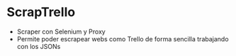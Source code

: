 # ScrapTrello

- Scraper con Selenium y Proxy
- Permite poder escrapear webs como Trello de forma sencilla trabajando con los JSONs
